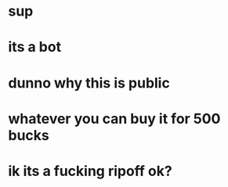 # sup
# its a bot
# dunno why this is public
# whatever you can buy it for 500 bucks
# ik its a fucking ripoff ok?
